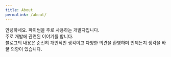 ```yaml
---
title: About
permalink: /about/
---
```


안녕하세요. 파이썬을 주로 사용하는 개발자입니다.  
주로 개발에 관련된 이야기를 합니다.  
블로그의 내용은 순전히 개인적인 생각이고 다양한 의견을 환영하며 언제든지 생각을 바꿀 의향이 있습니다.  
